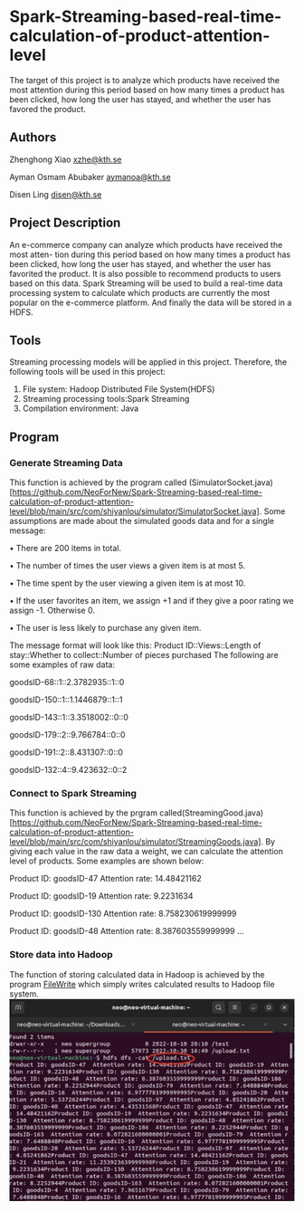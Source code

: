 # Spark-Streaming-based-real-time-calculation-of-product-attention-level
The target of this project is to analyze which products have received the most attention during this period based on how many times a product has been clicked, how long the user has stayed, and whether the user has favored the product.

## Authors
Zhenghong Xiao xzhe@kth.se

Ayman Osmam Abubaker aymanoa@kth.se 

Disen Ling disen@kth.se 
## Project Description

An e-commerce company can analyze which products have received the most atten- tion during this period based on how many times a product has been clicked, how long the user has stayed, and whether the user has favorited the product. It is also possible to recommend products to users based on this data. Spark Streaming will be used to build a real-time data processing system to calculate which products are currently the most popular on the e-commerce platform. And finally the data will be stored in a HDFS.
## Tools
Streaming processing models will be applied in this project. Therefore, the following tools will be used in this project:
1. File system: Hadoop Distributed File System(HDFS)
2. Streaming processing tools:Spark Streaming
3. Compilation environment: Java
## Program
### Generate Streaming Data

This function is achieved by the program called (SimulatorSocket.java)[https://github.com/NeoForNew/Spark-Streaming-based-real-time-calculation-of-product-attention-level/blob/main/src/com/shiyanlou/simulator/SimulatorSocket.java]. Some assumptions are made about the simulated goods data and for a single message:

• There are 200 items in total.

• The number of times the user views a given item is at most 5.

• The time spent by the user viewing a given item is at most 10.

• If the user favorites an item, we assign +1 and if they give a poor rating we assign -1. Otherwise 0.

• The user is less likely to purchase any given item. 

The message format will look like this:
Product ID::Views::Length of stay::Whether to collect::Number of pieces purchased The following are some examples of raw data:

goodsID-68::1::2.3782935::1::0

goodsID-150::1::1.1446879::1::1

goodsID-143::1::3.3518002::0::0

goodsID-179::2::9.766784::0::0

goodsID-191::2::8.431307::0::0

goodsID-132::4::9.423632::0::2

### Connect to Spark Streaming

This function is achieved by the prgram called(StreamingGood.java)[https://github.com/NeoForNew/Spark-Streaming-based-real-time-calculation-of-product-attention-level/blob/main/src/com/shiyanlou/simulator/StreamingGoods.java]. By giving each value in the raw data a weight, we can calculate the attention level of products. Some examples are shown below:

Product ID: goodsID-47 Attention rate: 14.48421162

Product ID: goodsID-19 Attention rate: 9.2231634

Product ID: goodsID-130 Attention rate: 8.758230619999999

Product ID: goodsID-48 Attention rate: 8.387603559999999 ...

### Store data into Hadoop
The function of storing calculated data in Hadoop is achieved by the program [FileWrite](https://github.com/NeoForNew/Spark-Streaming-based-real-time-calculation-of-product-attention-level/blob/main/src/com/shiyanlou/simulator/FileWrite.java) which simply writes calculated results to Hadoop file system.
![image](https://github.com/NeoForNew/Spark-Streaming-based-real-time-calculation-of-product-attention-level/blob/main/pic/result.jpg)

